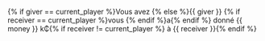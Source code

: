 {% if giver == current_player %}Vous avez {% else %}{{ giver }} {% if receiver == current_player %}vous {% endif %}a{% endif %} donné {{ money }} k₵{% if receiver != current_player %} à {{ receiver }}{% endif %} 